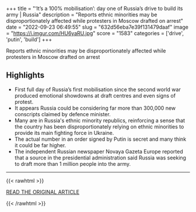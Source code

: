 +++
title = "‘It’s a 100% mobilisation’: day one of Russia’s drive to build its army | Russia"
description = "Reports ethnic minorities may be disproportionately affected while protesters in Moscow drafted on arrest"
date = "2022-09-23 06:49:55"
slug = "632d56eba7e39f131479daaf"
image = "https://i.imgur.com/HU6yaRU.jpg"
score = "1583"
categories = ['drive', 'putin', 'build']
+++

Reports ethnic minorities may be disproportionately affected while protesters in Moscow drafted on arrest

## Highlights

- First full day of Russia’s first mobilisation since the second world war produced emotional showdowns at draft centres and even signs of protest.
- It appears Russia could be considering far more than 300,000 new conscripts claimed by defence minister.
- Many are in Russia's ethnic minority republics, reinforcing a sense that the country has been disproportionately relying on ethnic minorities to provide its main fighting force in Ukraine.
- The actual number in an order signed by Putin is secret and many think it could be far higher.
- The independent Russian newspaper Novaya Gazeta Europe reported that a source in the presidential administration said Russia was seeking to draft more than 1 million people into the army.

---

{{< rawhtml >}}
  <p class="article-category">
    <a target="_blank" href="https://www.theguardian.com/world/2022/sep/22/russia-mobilisation-ukraine-war-army-drive">READ THE ORIGINAL ARTICLE</a>
  </p>
{{< /rawhtml >}}
